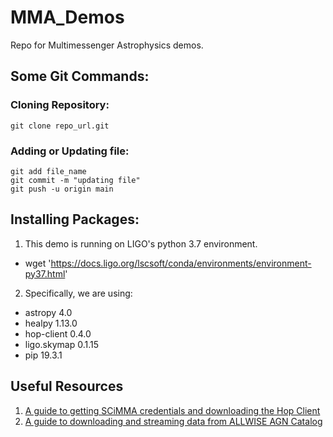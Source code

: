 # MMA_Demos
Repo for Multimessenger Astrophysics demos.

## Some Git Commands:
### Cloning Repository:
` git clone repo_url.git `

### Adding or Updating file:
```
git add file_name
git commit -m "updating file"
git push -u origin main
```
## Installing Packages:
1. This demo is running on LIGO's python 3.7 environment. 
  - wget 'https://docs.ligo.org/lscsoft/conda/environments/environment-py37.html'
2. Specifically, we are using:
  - astropy 4.0
  - healpy 1.13.0
  - hop-client 0.4.0
  - ligo.skymap 0.1.15
  - pip 19.3.1

## Useful Resources
1. [A guide to getting SCiMMA credentials and downloading the Hop Client](https://drive.google.com/file/d/1CdYiE9EpbbXS2DZbahZ1ZcLavAeyF9Rg/view?usp=sharing) 
2. [A guide to downloading and streaming data from ALLWISE AGN Catalog](https://drive.google.com/file/d/1IcjwhWD9gfjtmsv7ZpX3oXt1vXg-3Oou/view?usp=sharing)
